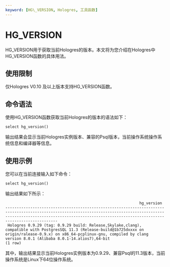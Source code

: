```yaml
---
keyword: [HG\_VERSION, Hologres, 工具函数]
---
```


# HG\_VERSION

HG\_VERSION用于获取当前Hologres的版本。本文将为您介绍在Hologres中HG\_VERSION函数的具体用法。

## 使用限制

仅Hologres V0.10 及以上版本支持HG\_VERSION函数。

## 命令语法

使用HG\_VERSION函数获取当前Hologres的版本的语法如下：

```
select hg_version()
```

输出结果会显示当前Hologres实例版本、兼容的Psql版本，当前操作系统操作系统信息和编译器等信息。

## 使用示例

您可以在当前连接输入如下命令：

```
select hg_version()
```

输出结果如下所示：

```
                                                           hg_version                   
-----------------------------------------------------------------------------------------------------------------------------------------------------------------------------------------------------------------------------------------
 Hologres 0.9.29 (tag: 0.9.29 build: Release,Skylake,clang), compatible with PostgresSQL 11.3 (Release-build@1b725dxxxx on origin/ralease-0.9.x) on x86_64-pcplinux-gnu, compiled by clang version 8.0.1 (Alibaba 8.0.1-14.alios7),64-bit
(1 row)
```

其中，输出结果显示当前Hologres实例版本为0.9.29、兼容Psql的11.3版本，当前操作系统是Linux下64位操作系统。

